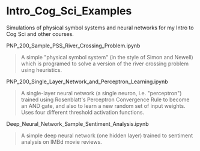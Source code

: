 # Intro_Cog_Sci_Examples
Simulations of physical symbol systems and neural networks for my Intro to Cog Sci and other courses.

PNP_200_Sample_PSS_River_Crossing_Problem.ipynb
> A simple "physical symbol system" (in the style of Simon and Newell) which is programed to solve a version of the river crossing problem using heuristics.

PNP_200_Single_Layer_Network_and_Perceptron_Learning.ipynb
> A single-layer neural network (a single neuron, i.e. "perceptron") trained using Rosenblatt's Perceptron Convergence Rule to become an AND gate, and also to learn a new random set of input weights. Uses four different threshold activation functions. 

Deep_Neural_Network_Sample_Sentiment_Analysis.ipynb
> A simple deep neural network (one hidden layer) trained to sentiment analysis on IMBd movie reviews. 

